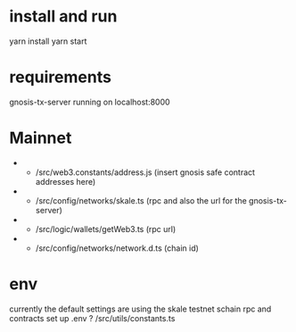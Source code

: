 # install and run
yarn install 
yarn start

# requirements
gnosis-tx-server running on localhost:8000

# Mainnet
- - /src/web3.constants/address.js (insert gnosis safe contract addresses here)
- - /src/config/networks/skale.ts (rpc and also the url for the gnosis-tx-server)
- - /src/logic/wallets/getWeb3.ts (rpc url)
- - /src/config/networks/network.d.ts (chain id)

# env
currently the default settings are using the skale testnet schain rpc and contracts
set up .env ? /src/utils/constants.ts